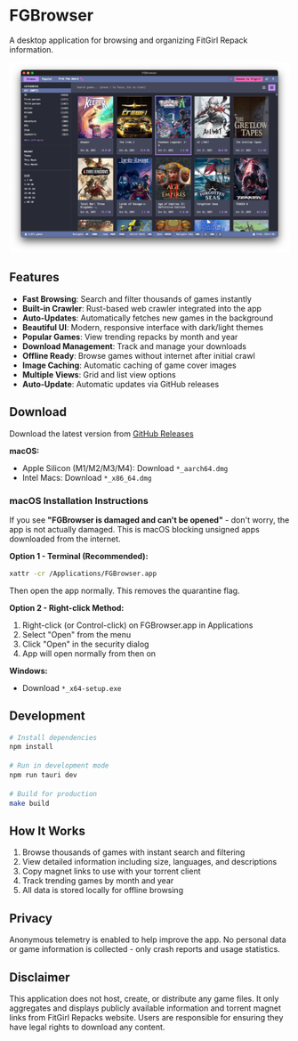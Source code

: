 # FGBrowser

A desktop application for browsing and organizing FitGirl Repack information.

![FGBrowser](.github/assets/FGBrowser-03.png)

## Features

- **Fast Browsing**: Search and filter thousands of games instantly
- **Built-in Crawler**: Rust-based web crawler integrated into the app
- **Auto-Updates**: Automatically fetches new games in the background
- **Beautiful UI**: Modern, responsive interface with dark/light themes
- **Popular Games**: View trending repacks by month and year
- **Download Management**: Track and manage your downloads
- **Offline Ready**: Browse games without internet after initial crawl
- **Image Caching**: Automatic caching of game cover images
- **Multiple Views**: Grid and list view options
- **Auto-Update**: Automatic updates via GitHub releases

## Download

Download the latest version from [GitHub Releases](https://github.com/ekinertac/fit-boy/releases)

**macOS:**

- Apple Silicon (M1/M2/M3/M4): Download `*_aarch64.dmg`
- Intel Macs: Download `*_x86_64.dmg`

### macOS Installation Instructions

If you see **"FGBrowser is damaged and can't be opened"** - don't worry, the app is not actually damaged. This is macOS blocking unsigned apps downloaded from the internet.

**Option 1 - Terminal (Recommended):**

```bash
xattr -cr /Applications/FGBrowser.app
```

Then open the app normally. This removes the quarantine flag.

**Option 2 - Right-click Method:**

1. Right-click (or Control-click) on FGBrowser.app in Applications
2. Select "Open" from the menu
3. Click "Open" in the security dialog
4. App will open normally from then on

**Windows:**

- Download `*_x64-setup.exe`

## Development

```bash
# Install dependencies
npm install

# Run in development mode
npm run tauri dev

# Build for production
make build
```

## How It Works

1. Browse thousands of games with instant search and filtering
2. View detailed information including size, languages, and descriptions
3. Copy magnet links to use with your torrent client
4. Track trending games by month and year
5. All data is stored locally for offline browsing

## Privacy

Anonymous telemetry is enabled to help improve the app. No personal data or game information is collected - only crash reports and usage statistics.

## Disclaimer

This application does not host, create, or distribute any game files. It only aggregates and displays publicly available information and torrent magnet links from FitGirl Repacks website. Users are responsible for ensuring they have legal rights to download any content.
